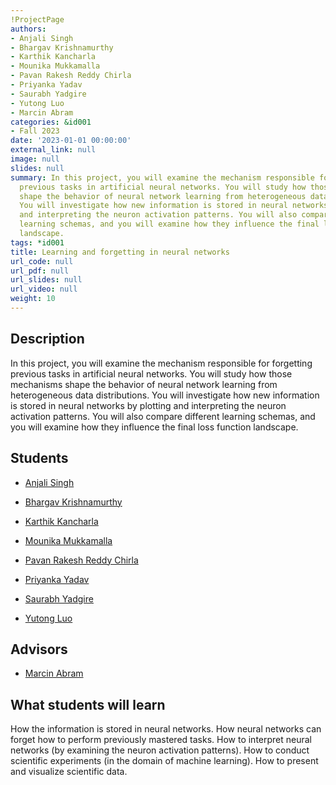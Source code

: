 ```yaml
---
!ProjectPage
authors:
- Anjali Singh
- Bhargav Krishnamurthy
- Karthik Kancharla
- Mounika Mukkamalla
- Pavan Rakesh Reddy Chirla
- Priyanka Yadav
- Saurabh Yadgire
- Yutong Luo
- Marcin Abram
categories: &id001
- Fall 2023
date: '2023-01-01 00:00:00'
external_link: null
image: null
slides: null
summary: In this project, you will examine the mechanism responsible for forgetting
  previous tasks in artificial neural networks. You will study how those mechanisms
  shape the behavior of neural network learning from heterogeneous data distributions.
  You will investigate how new information is stored in neural networks by plotting
  and interpreting the neuron activation patterns. You will also compare different
  learning schemas, and you will examine how they influence the final loss function
  landscape.
tags: *id001
title: Learning and forgetting in neural networks
url_code: null
url_pdf: null
url_slides: null
url_video: null
weight: 10
---
```

## Description

In this project, you will examine the mechanism responsible for forgetting previous tasks in artificial neural networks. You will study how those mechanisms shape the behavior of neural network learning from heterogeneous data distributions. You will investigate how new information is stored in neural networks by plotting and interpreting the neuron activation patterns. You will also compare different learning schemas, and you will examine how they influence the final loss function landscape.





## Students

* [Anjali Singh](../../../author/anjali-singh)

* [Bhargav Krishnamurthy](../../../author/bhargav-krishnamurthy)

* [Karthik Kancharla](../../../author/karthik-kancharla)

* [Mounika Mukkamalla](../../../author/mounika-mukkamalla)

* [Pavan Rakesh Reddy Chirla](../../../author/pavan-rakesh-reddy-chirla)

* [Priyanka Yadav](../../../author/priyanka-yadav)

* [Saurabh Yadgire](../../../author/saurabh-yadgire)

* [Yutong Luo](../../../author/yutong-luo)

## Advisors

* [Marcin Abram](../../../author/marcin-abram)

## What students will learn

How the information is stored in neural networks. How neural networks can forget how to perform previously mastered tasks. How to interpret neural networks (by examining the neuron activation patterns). How to conduct scientific experiments (in the domain of machine learning). How to present and visualize scientific data.